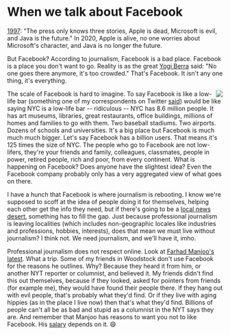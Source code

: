 # When we talk about Facebook
<a href="http://scripting.com/davenet/1997/04/05/HailThis.html#2">1997</a>: "The press only knows three stories, Apple is dead, Microsoft is evil, and Java is the future." In 2020, Apple is alive, no one worries about Microsoft's character, and Java is no longer the future. 

But Facebook? According to journalism, Facebook is a bad place. Facebook is a place you don't want to go. Reality is as the great <a href="https://www.brainyquote.com/quotes/yogi_berra_100418">Yogi Berra</a> said: "No one goes there anymore, it's too crowded." That's Facebook. It isn't any one thing, it's everything. 

<img src="http://scripting.com/images/2020/01/03/boggle.png" border="0" align="right">The scale of Facebook is hard to imagine. To say Facebook is like a low-life bar (something one of my correspondents on Twitter <a href="https://twitter.com/olivermarks/status/1213146774996541440">said</a>) would be like saying NYC is a low-life bar -- ridiculous -- NYC has 8.6 million people. It has art museums, libraries, great restaurants, office buildings, millions of homes and families to go with them. Two baseball stadiums. Two airports. Dozens of schools and universities. It's a big place but Facebook is much much much bigger. Let's say Facebook has a billion users. That means it's 125 times the size of NYC. The people who go to Facebook are not low-lifers, they're your friends and family, colleagues, classmates, people in power, retired people, rich and poor, from every continent. What is happening on Facebook? Does anyone have the slightest idea? Even the Facebook company probably only has a very aggregated view of what goes on there. 

I have a hunch that Facebook is where journalism is rebooting. I know we're supposed to scoff at the idea of people doing it for themselves, helping each other get the info they need, but if there's going to be a <a href="https://www.cjr.org/local_news/american-news-deserts-donuts-local.php">local news desert</a>, something has to fill the gap. Just because professional journalism is leaving localities (which includes non-geographic locales like industries and professions, hobbies, interests), does that mean we must live without journalism? I think not. We need journalism, and we'll have it, imho.

Professional journalism does not respect online. Look at <a href="https://www.nytimes.com/2020/01/01/opinion/social-media-2020.html">Farhad Manjoo's latest</a>. What a trip. Some of my friends in Woodstock don't use Facebook for the reasons he outlines. Why? Because they heard it from him, or another NYT reporter or columnist, and believed it. My friends didn't find this out themselves, because if they looked, asked for pointers from friends (for example me), they would have found their people there. If they hang out with evil people, that's probably what they'd find. Or if they live with aging hippies (as in the place I live now) then that's what they'd find. Billions of people can't all be as bad and stupid as a columnist in the NYT says they are. And remember that Manjoo has reasons to want you not to like Facebook. His <a href="https://www.goodreads.com/quotes/21810-it-is-difficult-to-get-a-man-to-understand-something">salary</a> depends on it. :smile:

